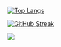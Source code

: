[![Top Langs](https://github-readme-stats.vercel.app/api/top-langs/?username=Jiggy97&hide_progress=true&theme=city-lights)](https://github.com/Jiggy97/github-readme-stats)

[![GitHub Streak](https://github-readme-streak-stats.herokuapp.com/?user=Jiggy97&theme=city-lights)](https://git.io/streak-stats)

![](https://github-profile-summary-cards.vercel.app/api/cards/profile-details?username=Jiggy97&theme=city-lights)

